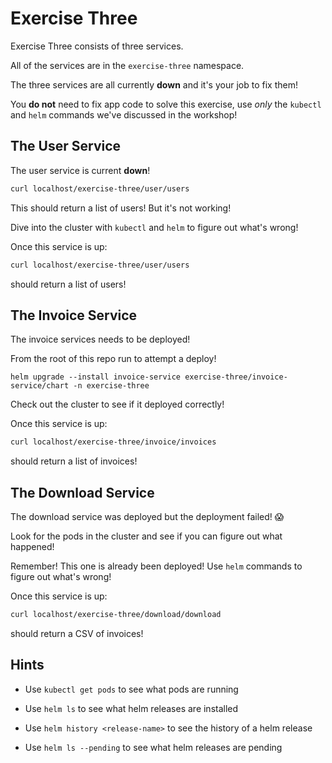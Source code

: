 # Exercise Three

Exercise Three consists of three services.

All of the services are in the `exercise-three` namespace.

The three services are all currently **down** and it's your job to fix them!

You **do not** need to fix app code to solve this exercise, use _only_ the `kubectl` and `helm` commands we've discussed in the workshop!

## The User Service

The user service is current **down**!

```bash
curl localhost/exercise-three/user/users
```

This should return a list of users! But it's not working!

Dive into the cluster with `kubectl` and `helm` to figure out what's wrong!

Once this service is up:

```bash
curl localhost/exercise-three/user/users
```

should return a list of users!

## The Invoice Service

The invoice services needs to be deployed!

From the root of this repo run to attempt a deploy!

```
helm upgrade --install invoice-service exercise-three/invoice-service/chart -n exercise-three
```

Check out the cluster to see if it deployed correctly!

Once this service is up:

```bash
curl localhost/exercise-three/invoice/invoices
```

should return a list of invoices!

## The Download Service

The download service was deployed but the deployment failed! 😱

Look for the pods in the cluster and see if you can figure out what happened!

Remember! This one is already been deployed! Use `helm` commands to figure out what's wrong!

Once this service is up:

```bash
curl localhost/exercise-three/download/download
```

should return a CSV of invoices!

## Hints

- Use `kubectl get pods` to see what pods are running

- Use `helm ls` to see what helm releases are installed

- Use `helm history <release-name>` to see the history of a helm release

- Use `helm ls --pending` to see what helm releases are pending
